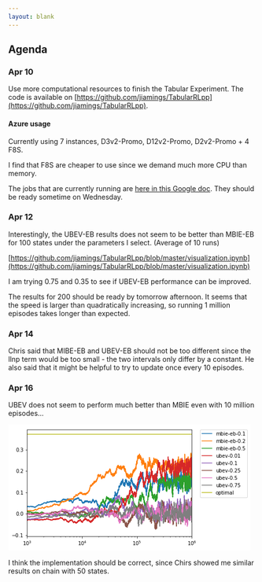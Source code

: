 ```yaml
---
layout: blank
---
```


## Agenda

### Apr 10
Use more computational resources to finish the Tabular Experiment.
The code is available on [https://github.com/jiamings/TabularRLpp](https://github.com/jiamings/TabularRLpp).

#### Azure usage
Currently using 7 instances, D3v2-Promo, D12v2-Promo, D2v2-Promo + 4 F8S.

I find that F8S are cheaper to use since we demand much more CPU than memory.

The jobs that are currently running are [here in this Google doc](https://docs.google.com/document/d/1BziGK-xzp9pLw3hlqdOh4PJQrdHevYJc7J-t9uxej_8/edit?usp=sharing). They should be ready sometime on Wednesday.



### Apr 12

Interestingly, the UBEV-EB results does not seem to be better than MBIE-EB for 100 states under the parameters I select. (Average of 10 runs)

[https://github.com/jiamings/TabularRLpp/blob/master/visualization.ipynb](https://github.com/jiamings/TabularRLpp/blob/master/visualization.ipynb)

I am trying 0.75 and 0.35 to see if UBEV-EB performance can be improved.

The results for 200 should be ready by tomorrow afternoon. It seems that the speed is larger than quadratically increasing, so running 1 million episodes takes longer than expected.



### Apr 14

Chris said that MIBE-EB and UBEV-EB should not be too different since the llnp term would be too small - the two intervals only differ by a constant. He also said that it might be helpful to try to update once every 10 episodes.



### Apr 16

UBEV does not seem to perform much better than MBIE even with 10 million episodes...

![](public/img/agenda/mbie_ubev.png)

I think the implementation should be correct, since Chirs showed me similar results on chain with 50 states.